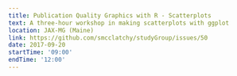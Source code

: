 ```yaml
---
title: Publication Quality Graphics with R - Scatterplots
text: A three-hour workshop in making scatterplots with ggplot
location: JAX-MG (Maine)
link: https://github.com/smcclatchy/studyGroup/issues/50
date: 2017-09-20
startTime: '09:00'
endTime: '12:00'
---
```


